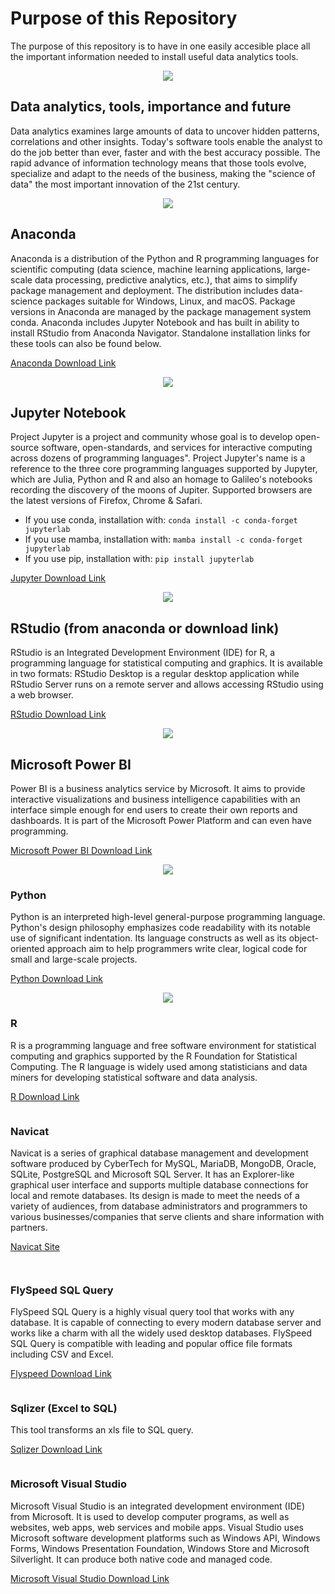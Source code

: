 # Purpose of this Repository

The purpose of this repository is to have in one easily accesible place all the important information needed to install useful data analytics tools.
<p align="center">
  <img src="https://user-images.githubusercontent.com/61914197/123415517-0cca0200-d5be-11eb-90eb-7a6c814d0a86.png">
</p>

## Data analytics, tools, importance and future

Data analytics examines large amounts of data to uncover hidden patterns, correlations and other insights. Today's software tools enable the analyst to do the job better than ever, faster and with the best accuracy possible. The rapid advance of information technology means that those tools evolve, specialize and adapt to the needs of the business, making the "science of data" the most important innovation of the 21st century.

<p align="center">
  <img src="https://upload.wikimedia.org/wikipedia/en/c/cd/Anaconda_Logo.png">
</p>

## Anaconda

Anaconda is a distribution of the Python and R programming languages for scientific computing (data science, machine learning applications, large-scale data processing, predictive analytics, etc.), that aims to simplify package management and deployment. The distribution includes data-science packages suitable for Windows, Linux, and macOS. Package versions in Anaconda are managed by the package management system conda.
Anaconda includes Jupyter Notebook and has built in ability to install RStudio from Anaconda Navigator. Standalone installation links for these tools can also be found below.

[Anaconda Download Link](https://www.anaconda.com/products/individual-b)

<p align="center">
  <img src="https://user-images.githubusercontent.com/61914197/123415996-b27d7100-d5be-11eb-8d69-a649d17225fc.png">
</p>

## Jupyter Notebook

Project Jupyter is a project and community whose goal is to develop open-source software, open-standards, and services for interactive computing across dozens of programming languages". Project Jupyter's name is a reference to the three core programming languages supported by Jupyter, which are Julia, Python and R and also an homage to Galileo's notebooks recording the discovery of the moons of Jupiter. Supported browsers are the latest versions of Firefox, Chrome & Safari.

* If you use conda, installation with:
`conda install -c conda-forget jupyterlab`
* If you use mamba, installation with:
`mamba install -c conda-forget jupyterlab`
* If you use pip, installation with:
`pip install jupyterlab`

[Jupyter Download Link](https://jupyter.org/)

<p align="center">
  <img src="https://user-images.githubusercontent.com/61914197/123416248-fcfeed80-d5be-11eb-8727-ea6b67954a36.png">
</p>

## RStudio  (from anaconda or download link)

RStudio is an Integrated Development Environment (IDE) for R, a programming language for statistical computing and graphics. It is available in two formats: RStudio Desktop is a regular desktop application while RStudio Server runs on a remote server and allows accessing RStudio using a web browser.

[RStudio Download Link](https://www.rstudio.com/products/rstudio/download/)

<p align="center">
  <img src="https://user-images.githubusercontent.com/61914197/123416874-c5447580-d5bf-11eb-993f-10cb3dad3945.png">
</p>

## Microsoft Power BI 

Power BI is a business analytics service by Microsoft. It aims to provide interactive visualizations and business intelligence capabilities with an interface simple enough for end users to create their own reports and dashboards. It is part of the Microsoft Power Platform and can even have programming.

[Microsoft Power BI Download Link](https://powerbi.microsoft.com/en-us/downloads/)

<p align="center">
  <img src="https://user-images.githubusercontent.com/61914197/123417092-063c8a00-d5c0-11eb-9844-b82cb7bd19a4.png)">
</p>

### Python

Python is an interpreted high-level general-purpose programming language. Python's design philosophy emphasizes code readability with its notable use of significant indentation. Its language constructs as well as its object-oriented approach aim to help programmers write clear, logical code for small and large-scale projects.

[Python Download Link](https://www.python.org/downloads/)

<p align="center">
  <img src="![image](https://user-images.githubusercontent.com/61914197/123416809-b3fb6900-d5bf-11eb-92d2-0b96d6cc070e.png)">
</p>

### R

R is a programming language and free software environment for statistical computing and graphics supported by the R Foundation for Statistical Computing. The R language is widely used among statisticians and data miners for developing statistical software and data analysis.

[R Download Link](https://cran.r-project.org/bin/windows/base/)

<p align="center">
  <img src="">
</p>

### Navicat

Navicat is a series of graphical database management and development software produced by CyberTech for MySQL, MariaDB, MongoDB, Oracle, SQLite, PostgreSQL and Microsoft SQL Server. It has an Explorer-like graphical user interface and supports multiple database connections for local and remote databases. Its design is made to meet the needs of a variety of audiences, from database administrators and programmers to various businesses/companies that serve clients and share information with partners.

[Navicat Site](https://www.navicat.com/en/)

<p align="center">
  <img src="">
</p>

<p align="center">
  <img src="">
</p>

### FlySpeed SQL Query

FlySpeed SQL Query is a highly visual query tool that works with any database. It is capable of connecting to every modern database server and works like a charm with all the widely used desktop databases. FlySpeed SQL Query is compatible with leading and popular office file formats including CSV and Excel.

[Flyspeed Download Link](https://www.activedbsoft.com/download-querytool.html)

<p align="center">
  <img src="">
</p>

### Sqlizer (Excel to SQL)

This tool transforms an xls file to SQL query.

[Sqlizer Download Link](https://sqlizer.io/#/)

<p align="center">
  <img src="">
</p>

### Microsoft Visual Studio

Microsoft Visual Studio is an integrated development environment (IDE) from Microsoft. It is used to develop computer programs, as well as websites, web apps, web services and mobile apps. Visual Studio uses Microsoft software development platforms such as Windows API, Windows Forms, Windows Presentation Foundation, Windows Store and Microsoft Silverlight. It can produce both native code and managed code.

[Microsoft Visual Studio Download Link](https://visualstudio.microsoft.com/downloads/)






